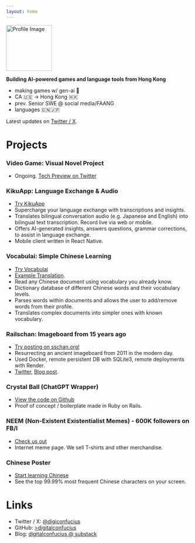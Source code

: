 ```yaml
---
layout: home
---
```


<!-- Begin README contents. -->

<img src="{{ '/assets/images/profile.png' | relative_url }}" alt="Profile Image" class="profile-image" width="125" />

**Building AI-powered games and language tools from Hong Kong**

- making games w/ gen-ai 👾
- CA 🇺🇸 → Hong Kong 🇭🇰
- prev. Senior SWE @ social media/FAANG
- languages 🇨🇳🇯🇵

Latest updates on [Twitter / X](https://twitter.com/digiconfucius).

# Projects
### Video Game: Visual Novel Project
- Ongoing. [Tech Preview on Twitter](https://x.com/digiconfucius/status/1946536710634131847)

### KikuApp: Language Exchange & Audio
- [Try KikuApp](https://kikuapp.xyz)
- Supercharge your language exchange with transcriptions and insights.
- Translates bilingual conversation audio (e.g. Japanese and English) into bilingual text transcription. Record live via web or mobile.
- Offers AI-generated insights, answers questions, grammar corrections, to assist in language exchange.
- Mobile client written in React Native.

### Vocabulai: Simple Chinese Learning
- [Try Vocabulai](https://vocabulai.xyz)
- [Example Translation](https://vocabulai.xyz/documents/18).
- Read any Chinese document using vocabulary you already know.
- Dictionary database of different Chinese words and their vocabulary levels.
- Parses words within documents and allows the user to add/remove words from their profile.
- Translates complex documents into simpler ones with known vocabulary.

### Railschan: Imageboard from 15 years ago 
- [Try posting on sschan.org!](https://sschan.org/posts)
- Resurrecting an ancient imageboard from 2011 in the modern day.
- Used Docker, remote persistent DB with SQLite3, remote deployments with Render.
- [Twitter](https://x.com/digiconfucius/status/1765974455300354236), [Blog post](https://digitalconfucius.substack.com/p/railschan-resurrection).

### Crystal Ball (ChatGPT Wrapper)
- [View the code on Github](https://github.com/digitalconfucius/crystal-ball/tree/main)
- Proof of concept / boilerplate made in Ruby on Rails.

### NEEM (Non-Existent Existentialist Memes) - 600K followers on FB/I
- [Check us out](https://neemblog.home.blog/memes/)
- Internet meme page. We sell T-shirts and other merchandise. 

### Chinese Poster
- [Start learning Chinese](https://digitalconfucius.github.io/chinese-poster/)
- See the top 99.99% most frequent Chinese characters on your screen.

# Links
- Twitter / X: [@digiconfucius](https://twitter.com/digiconfucius)
- GitHub: [>digitalconfucius](https://github.com/digitalconfucius)
- Blog: [digitalconfucius @ substack](https://digitalconfucius.substack.com/)

<!-- Google tag (gtag.js) -->
<script async src="https://www.googletagmanager.com/gtag/js?id=G-JVFVERMTY0"></script>
<script>
  window.dataLayer = window.dataLayer || [];
  function gtag(){dataLayer.push(arguments);}
  gtag('js', new Date());

  gtag('config', 'G-JVFVERMTY0');
</script>
